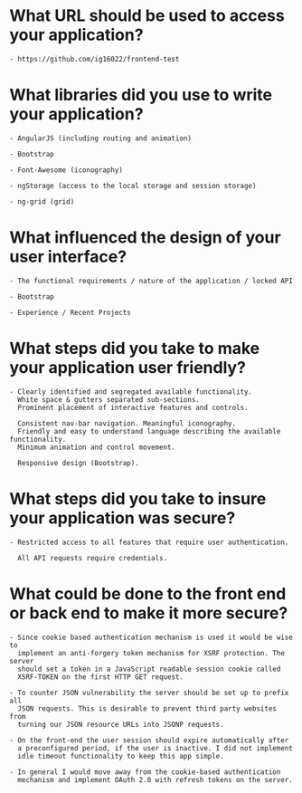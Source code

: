 # What URL should be used to access your application?	
	- https://github.com/ig16022/frontend-test

# What libraries did you use to write your application?
	- AngularJS (including routing and animation)

	- Bootstrap

	- Font-Awesome (iconography)

	- ngStorage (access to the local storage and session storage)

	- ng-grid (grid)

# What influenced the design of your user interface?
	- The functional requirements / nature of the application / locked API

	- Bootstrap

	- Experience / Recent Projects

# What steps did you take to make your application user friendly?
	- Clearly identified and segregated available functionality. 
	  White space & gutters separated sub-sections. 
	  Prominent placement of interactive features and controls. 

	  Consistent nav-bar navigation. Meaningful iconography. 
	  Friendly and easy to understand language describing the available functionality. 
	  Minimum animation and control movement.

	  Responsive design (Bootstrap).

# What steps did you take to insure your application was secure?
	- Restricted access to all features that require user authentication.

	  All API requests require credentials.

# What could be done to the front end or back end to make it more secure?
	- Since cookie based authentication mechanism is used it would be wise to 
	  implement an anti-forgery token mechanism for XSRF protection. The server 
	  should set a token in a JavaScript readable session cookie called 
	  XSRF-TOKEN on the first HTTP GET request.

	- To counter JSON vulnerability the server should be set up to prefix all 
	  JSON requests. This is desirable to prevent third party websites from 
	  turning our JSON resource URLs into JSONP requests. 

	- On the front-end the user session should expire automatically after 
	  a preconfigured period, if the user is inactive. I did not implement 
	  idle timeout functionality to keep this app simple.

	- In general I would move away from the cookie-based authentication 
	  mechanism and implement OAuth 2.0 with refresh tokens on the server.
